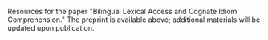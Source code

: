 Resources for the paper "Bilingual Lexical Access and Cognate Idiom Comprehension." The preprint is available above; additional materials will be updated upon publication.
